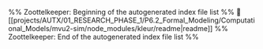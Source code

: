 %% Zoottelkeeper: Beginning of the autogenerated index file list  %%
📄 [[projects/AUTX/01_RESEARCH_PHASE_1/P6.2_Formal_Modeling/Computational_Models/mvu2-sim/node_modules/kleur/readme|readme]]
%% Zoottelkeeper: End of the autogenerated index file list  %%
